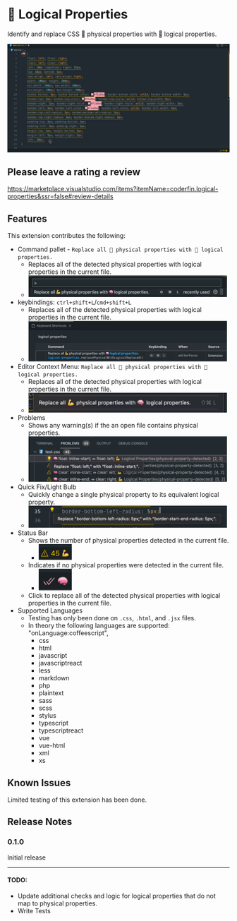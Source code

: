 # 🧠 Logical Properties

Identify and replace CSS 💪 physical properties with 🧠 logical properties.

![Logical Properties](images/action.gif)

## Please leave a rating a review
https://marketplace.visualstudio.com/items?itemName=coderfin.logical-properties&ssr=false#review-details

## Features

This extension contributes the following:
- Command pallet - `Replace all 💪 physical properties with 🧠 logical properties.`
    - Replaces all of the detected physical properties with logical properties in the current file.
    - <img src="images/command-pallet.png" alt="Command pallet" width="450px" />
- keybindings: `ctrl+shift+L`/`cmd+shift+L`
    - Replaces all of the detected physical properties with logical properties in the current file.
    - <img src="images/keybindings.png" alt="Keybindings" width="450px" />
- Editor Context Menu: `Replace all 💪 physical properties with 🧠 logical properties.`
    - Replaces all of the detected physical properties with logical properties in the current file.
    - <img src="images/context-menu.png" alt="Editor Context Menu" width="450px" />
- Problems
    - Shows any warning(s) if the an open file contains physical properties.
    - <img src="images/problems.png" alt="Problems" width="450px" />
- Quick Fix/Light Bulb
    - Quickly change a single physical property to its equivalent logical property.
    - <img src="images/quick-fix.png" alt="Quick Fix" width="450px" />
- Status Bar
    - Shows the number of physical properties detected in the current file.
        - <img src="images/warning.png" alt="Warning" width="75px" />
    - Indicates if no physical properties were detected in the current file.
        - <img src="images/logical.png" alt="Logical" width="75px" />
    - Click to replace all of the detected physical properties with logical properties in the current file.
- Supported Languages
    - Testing has only been done on `.css`, `.html`, and `.jsx` files.
    - In theory the following languages are supported:
    "onLanguage:coffeescript",
		- css
		- html
		- javascript
		- javascriptreact
		- less
		- markdown
		- php
		- plaintext
		- sass
		- scss
		- stylus
		- typescript
		- typescriptreact
		- vue
		- vue-html
		- xml
		- xs

## Known Issues

Limited testing of this extension has been done.

## Release Notes

### 0.1.0

Initial release

-----------------------------------------------------------------------------------------------------------

#### TODO:
  - Update additional checks and logic for logical properties that do not map to physical properties.
  - Write Tests
